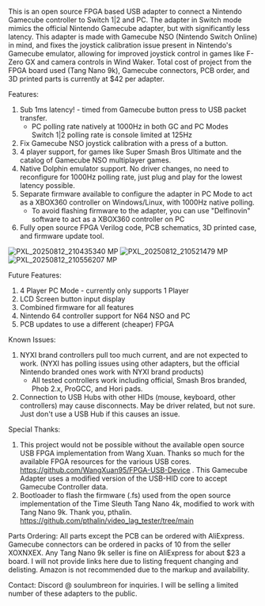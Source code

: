 This is an open source FPGA based USB adapter to connect a Nintendo Gamecube controller to Switch 1|2 and PC. The adapter in Switch mode mimics the official Nintendo Gamecube adapter, but with significantly less latency. This adapter is made with Gamecube NSO (Nintendo Switch Online) in mind, and fixes the joystick calibration issue present in Nintendo's Gamecube emulator, allowing for improved joystick control in games like F-Zero GX and camera controls in Wind Waker. Total cost of project from the FPGA board used (Tang Nano 9k), Gamecube connectors, PCB order, and 3D printed parts is currently at $42 per adapter.

Features: <br>
1. Sub 1ms latency! - timed from Gamecube button press to USB packet transfer.
     - PC polling rate natively at 1000Hz in both GC and PC Modes <br>     Switch 1|2 polling rate is console limited at 125Hz
3. Fix Gamecube NSO joystick calibration with a press of a button. 
4. 4 player support, for games like Super Smash Bros Ultimate and the catalog of Gamecube NSO multiplayer games.
5. Native Dolphin emulator support. No driver changes, no need to reconfigure for 1000Hz polling rate, just plug and play for the lowest latency possible.
6. Separate firmware available to configure the adapter in PC Mode to act as a XBOX360 controller on Windows/Linux, with 1000Hz native polling.
     - To avoid flashing firmware to the adapter, you can use "Delfinovin" software to act as a XBOX360 controller on PC
7. Fully open source FPGA Verilog code, PCB schematics, 3D printed case, and firmware update tool.
   
![PXL_20250812_210435340 MP](https://github.com/user-attachments/assets/6a2e6cdd-a9af-49cd-94a5-abf7ec3f653b)
![PXL_20250812_210521479 MP](https://github.com/user-attachments/assets/0defaece-58ec-45e0-8d86-69b8bbf838ce)
![PXL_20250812_210556207 MP](https://github.com/user-attachments/assets/4f49512a-7d50-471b-9d27-b3cb9da89b82)

Future Features: <br>
1. 4 Player PC Mode - currently only supports 1 Player
2. LCD Screen button input display
3. Combined firmware for all features
4. Nintendo 64 controller support for N64 NSO and PC
5. PCB updates to use a different (cheaper) FPGA

Known Issues: <br>
1. NYXI brand controllers pull too much current, and are not expected to work. (NYXI has polling issues using other adapters, but the official Nintendo branded ones work with NYXI brand products)
     - All tested controllers work including official, Smash Bros branded, Phob 2.x, ProGCC, and Hori pads.
2. Connection to USB Hubs with other HIDs (mouse, keyboard, other controllers) may cause disconnects. May be driver related, but not sure. Just don't use a USB Hub if this causes an issue.

Special Thanks: <br>
1. This project would not be possible without the available open source USB FPGA implementation from Wang Xuan. Thanks so much for the available FPGA resources for the various USB cores.                     https://github.com/WangXuan95/FPGA-USB-Device . This Gamecube Adapter uses a modified version of the USB-HID core to accept Gamecube Controller data. <br>
2. Bootloader to flash the firmware (.fs) used from the open source implementation of the Time Sleuth Tang Nano 4k, modified to work with Tang Nano 9k. Thank you, pthalin.                     https://github.com/pthalin/video_lag_tester/tree/main <br>

Parts Ordering:
All parts except the PCB can be ordered with AliExpress. Gamecube connectors can be ordered in packs of 10 from the seller XOXNXEX. Any Tang Nano 9k seller is fine on AliExpress for about $23 a board. I will not provide links here due to listing frequent changing and delisting. Amazon is not recommended due to the markup and availability. 

Contact: Discord @ soulumbreon for inquiries. I will be selling a limited number of these adapters to the public.
